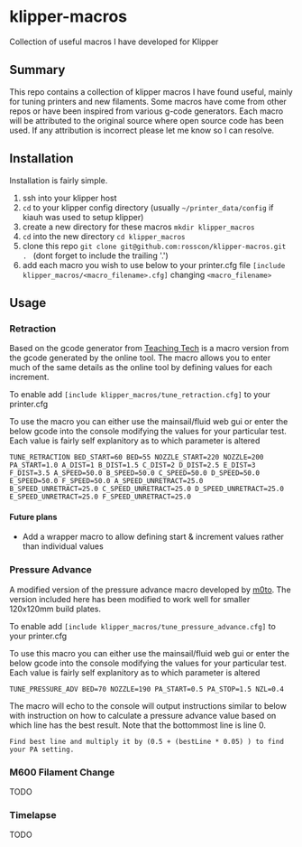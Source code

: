 # klipper-macros
Collection of useful macros I have developed for Klipper


## Summary
This repo contains a collection of klipper macros I have found useful, mainly for tuning printers and new filaments. 
Some macros have come from other repos or have been inspired from various g-code generators. 
Each macro will be attributed to the original source where open source code has been used. If any attribution is incorrect please let me know so I can resolve.


## Installation
Installation is fairly simple. 

1. ssh into your klipper host
2. `cd` to your klipper config directory (usually `~/printer_data/config` if kiauh was used to setup klipper)
3. create a new directory for these macros `mkdir klipper_macros`
4. `cd` into the new directory `cd klipper_macros`
5. clone this repo `git clone git@github.com:rosscon/klipper-macros.git . ` (dont forget to include the trailing '.')
6. add each macro you wish to use below to your printer.cfg file `[include klipper_macros/<macro_filename>.cfg]` changing `<macro_filename>`



## Usage

### Retraction
Based on the gcode generator from [Teaching Tech](https://teachingtechyt.github.io/calibration.html#retraction) is a macro version from the gcode generated by the online tool.
The macro allows you to enter much of the same details as the online tool by defining values for each increment. 

To enable add `[include klipper_macros/tune_retraction.cfg]` to your printer.cfg

To use the macro you can either use the mainsail/fluid web gui or enter the below gcode into the console modifying the values for your particular test. Each value is fairly self explanitory as to which parameter is altered

```
TUNE_RETRACTION BED_START=60 BED=55 NOZZLE_START=220 NOZZLE=200 PA_START=1.0 A_DIST=1 B_DIST=1.5 C_DIST=2 D_DIST=2.5 E_DIST=3 F_DIST=3.5 A_SPEED=50.0 B_SPEED=50.0 C_SPEED=50.0 D_SPEED=50.0 E_SPEED=50.0 F_SPEED=50.0 A_SPEED_UNRETRACT=25.0 B_SPEED_UNRETRACT=25.0 C_SPEED_UNRETRACT=25.0 D_SPEED_UNRETRACT=25.0 E_SPEED_UNRETRACT=25.0 F_SPEED_UNRETRACT=25.0
```

#### Future plans
* Add a wrapper macro to allow defining start & increment values rather than individual values


### Pressure Advance
A modified version of the pressure advance macro developed by [m0to](https://gist.github.com/m0to/d395d44fa412d9808e0130857ea74f0b). The version included here has been modified to work well for smaller 120x120mm build plates.

To enable add `[include klipper_macros/tune_pressure_advance.cfg]` to your printer.cfg

To use this macro you can either use the mainsail/fluid web gui or enter the below gcode into the console modifying the values for your particular test. Each value is fairly self explanitory as to which parameter is altered

```
TUNE_PRESSURE_ADV BED=70 NOZZLE=190 PA_START=0.5 PA_STOP=1.5 NZL=0.4
```

The macro will echo to the console will output instructions similar to below with instruction on how to calculate a pressure advance value based on which line has the best result. Note that the bottommost line is line 0.

```
Find best line and multiply it by (0.5 + (bestLine * 0.05) ) to find your PA setting.
```

### M600 Filament Change
TODO

### Timelapse
TODO


